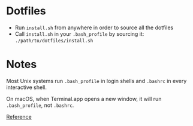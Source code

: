 # Dotfiles

- Run `install.sh` from anywhere in order to source all the dotfiles
- Call `install.sh` in your `.bash_profile` by sourcing it: `./path/to/dotfiles/install.sh`

# Notes
Most Unix systems run `.bash_profile` in login shells and `.bashrc` in every interactive shell.

On macOS, when Terminal.app opens a new window, it will run `.bash_profile`, not `.bashrc`.

[Reference](https://scriptingosx.com/2017/04/about-bash_profile-and-bashrc-on-macos/)

